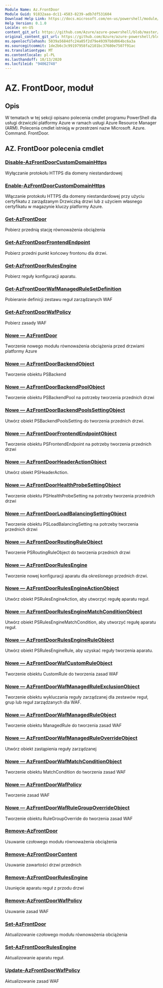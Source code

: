 ```yaml
---
Module Name: Az.FrontDoor
Module Guid: 91832aaa-dc11-4583-8239-adb7df531604
Download Help Link: https://docs.microsoft.com/en-us/powershell/module/az.frontdoor
Help Version: 0.1.0
Locale: en-US
content_git_url: https://github.com/Azure/azure-powershell/blob/master/src/FrontDoor/FrontDoor/help/Az.FrontDoor.md
original_content_git_url: https://github.com/Azure/azure-powershell/blob/master/src/FrontDoor/FrontDoor/help/Az.FrontDoor.md
ms.openlocfilehash: 5039a5684dfc24a05f2d79e49397b8d064bc6a3a
ms.sourcegitcommit: 1de2b6c3c99197958fa2101bc37680e7507f91ac
ms.translationtype: MT
ms.contentlocale: pl-PL
ms.lasthandoff: 10/13/2020
ms.locfileid: "94062748"
---
```

# AZ. FrontDoor, moduł
## Opis
W tematach w tej sekcji opisano polecenia cmdlet programu PowerShell dla usługi drzwiczki platformy Azure w ramach usługi Azure Resource Manager (ARM). Polecenia cmdlet istnieją w przestrzeni nazw Microsoft. Azure. Command. FrontDoor.

## AZ. FrontDoor polecenia cmdlet
### [Disable-AzFrontDoorCustomDomainHttps](Disable-AzFrontDoorCustomDomainHttps.md)
Wyłączanie protokołu HTTPS dla domeny niestandardowej

### [Enable-AzFrontDoorCustomDomainHttps](Enable-AzFrontDoorCustomDomainHttps.md)
Włączanie protokołu HTTPS dla domeny niestandardowej przy użyciu certyfikatu z zarządzanym Drzwiczką drzwi lub z użyciem własnego certyfikatu w magazynie kluczy platformy Azure.

### [Get-AzFrontDoor](Get-AzFrontDoor.md)
Pobierz przednią stację równoważenia obciążenia

### [Get-AzFrontDoorFrontendEndpoint](Get-AzFrontDoorFrontendEndpoint.md)
Pobierz przedni punkt końcowy frontonu dla drzwi.

### [Get-AzFrontDoorRulesEngine](Get-AzFrontDoorRulesEngine.md)
Pobierz reguły konfiguracji aparatu.

### [Get-AzFrontDoorWafManagedRuleSetDefinition](Get-AzFrontDoorWafManagedRuleSetDefinition.md)
Pobieranie definicji zestawu reguł zarządzanych WAF

### [Get-AzFrontDoorWafPolicy](Get-AzFrontDoorWafPolicy.md)
Pobierz zasady WAF

### [Nowe — AzFrontDoor](New-AzFrontDoor.md)
Tworzenie nowego modułu równoważenia obciążenia przed drzwiami platformy Azure

### [Nowe — AzFrontDoorBackendObject](New-AzFrontDoorBackendObject.md)
Tworzenie obiektu PSBackend

### [Nowe — AzFrontDoorBackendPoolObject](New-AzFrontDoorBackendPoolObject.md)
Tworzenie obiektu PSBackendPool na potrzeby tworzenia przednich drzwi

### [Nowe — AzFrontDoorBackendPoolsSettingObject](New-AzFrontDoorBackendPoolsSettingObject.md)
Utwórz obiekt PSBackendPoolsSetting do tworzenia przednich drzwi.

### [Nowe — AzFrontDoorFrontendEndpointObject](New-AzFrontDoorFrontendEndpointObject.md)
Tworzenie obiektu PSFrontendEndpoint na potrzeby tworzenia przednich drzwi

### [Nowe — AzFrontDoorHeaderActionObject](New-AzFrontDoorHeaderActionObject.md)
Utwórz obiekt PSHeaderAction.

### [Nowe — AzFrontDoorHealthProbeSettingObject](New-AzFrontDoorHealthProbeSettingObject.md)
Tworzenie obiektu PSHealthProbeSetting na potrzeby tworzenia przednich drzwi

### [Nowe — AzFrontDoorLoadBalancingSettingObject](New-AzFrontDoorLoadBalancingSettingObject.md)
Tworzenie obiektu PSLoadBalancingSetting na potrzeby tworzenia przednich drzwi

### [Nowe — AzFrontDoorRoutingRuleObject](New-AzFrontDoorRoutingRuleObject.md)
Tworzenie PSRoutingRuleObject do tworzenia przednich drzwi

### [Nowe — AzFrontDoorRulesEngine](New-AzFrontDoorRulesEngine.md)
Tworzenie nowej konfiguracji aparatu dla określonego przednich drzwi. 

### [Nowe — AzFrontDoorRulesEngineActionObject](New-AzFrontDoorRulesEngineActionObject.md)
Utwórz obiekt PSRulesEngineAction, aby utworzyć regułę aparatu reguł.

### [Nowe — AzFrontDoorRulesEngineMatchConditionObject](New-AzFrontDoorRulesEngineMatchConditionObject.md)
Utwórz obiekt PSRulesEngineMatchCondition, aby utworzyć regułę aparatu reguł.

### [Nowe — AzFrontDoorRulesEngineRuleObject](New-AzFrontDoorRulesEngineRuleObject.md)
Utwórz obiekt PSRulesEngineRule, aby uzyskać reguły tworzenia aparatu.

### [Nowe — AzFrontDoorWafCustomRuleObject](New-AzFrontDoorWafCustomRuleObject.md)
Tworzenie obiektu CustomRule do tworzenia zasad WAF

### [Nowe — AzFrontDoorWafManagedRuleExclusionObject](New-AzFrontDoorWafManagedRuleExclusionObject.md)
Tworzenie obiektu wykluczania reguły zarządzanej dla zestawów reguł, grup lub reguł zarządzanych dla WAF.

### [Nowe — AzFrontDoorWafManagedRuleObject](New-AzFrontDoorWafManagedRuleObject.md)
Tworzenie obiektu ManagedRule do tworzenia zasad WAF

### [Nowe — AzFrontDoorWafManagedRuleOverrideObject](New-AzFrontDoorWafManagedRuleOverrideObject.md)
Utwórz obiekt zastąpienia reguły zarządzanej

### [Nowe — AzFrontDoorWafMatchConditionObject](New-AzFrontDoorWafMatchConditionObject.md)
Tworzenie obiektu MatchCondition do tworzenia zasad WAF

### [Nowe — AzFrontDoorWafPolicy](New-AzFrontDoorWafPolicy.md)
Tworzenie zasad WAF

### [Nowe — AzFrontDoorWafRuleGroupOverrideObject](New-AzFrontDoorWafRuleGroupOverrideObject.md)
Tworzenie obiektu RuleGroupOverride do tworzenia zasad WAF

### [Remove-AzFrontDoor](Remove-AzFrontDoor.md)
Usuwanie czołowego modułu równoważenia obciążenia

### [Remove-AzFrontDoorContent](Remove-AzFrontDoorContent.md)
Usuwanie zawartości drzwi przednich

### [Remove-AzFrontDoorRulesEngine](Remove-AzFrontDoorRulesEngine.md)
Usunięcie aparatu reguł z przodu drzwi

### [Remove-AzFrontDoorWafPolicy](Remove-AzFrontDoorWafPolicy.md)
Usuwanie zasad WAF

### [Set-AzFrontDoor](Set-AzFrontDoor.md)
Aktualizowanie czołowego modułu równoważenia obciążenia

### [Set-AzFrontDoorRulesEngine](Set-AzFrontDoorRulesEngine.md)
Aktualizowanie aparatu reguł.

### [Update-AzFrontDoorWafPolicy](Update-AzFrontDoorWafPolicy.md)
Aktualizowanie zasad WAF


